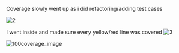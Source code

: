 Coverage slowly went up as i did refactoring/adding test cases


![2](https://github.com/MohamedYatera/seg3103_playground/assets/97811837/b8917cbc-2a4a-472e-8daa-c22eb448dcd8)



I went inside and made sure every yellow/red line was covered
![3](https://github.com/MohamedYatera/seg3103_playground/assets/97811837/794008e1-333c-4cf8-8eb8-1e8377d12c94)




![100coverage_image](https://github.com/MohamedYatera/seg3103_playground/assets/97811837/67ddd331-5e87-4c59-8e50-0450113e48c9)
